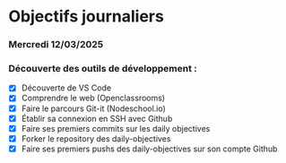 # Objectifs journaliers

### Mercredi 12/03/2025

### Découverte des outils de développement :
- [x] Découverte de VS Code
- [x] Comprendre le web (Openclassrooms)
- [x] Faire le parcours Git-it (Nodeschool.io)
- [x] Établir sa connexion en SSH avec Github
- [x] Faire ses premiers commits sur les daily objectives
- [x] Forker le repository des daily-objectives
- [x] Faire ses premiers pushs des daily-objectives sur son compte Github
